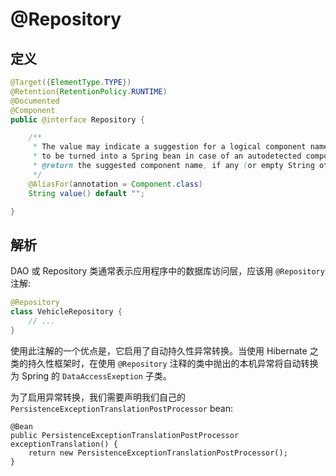 # @Repository

## 定义

```java
@Target({ElementType.TYPE})
@Retention(RetentionPolicy.RUNTIME)
@Documented
@Component
public @interface Repository {

    /**
     * The value may indicate a suggestion for a logical component name,
     * to be turned into a Spring bean in case of an autodetected component.
     * @return the suggested component name, if any (or empty String otherwise)
     */
    @AliasFor(annotation = Component.class)
    String value() default "";

}
```

## 解析

DAO 或 Repository 类通常表示应用程序中的数据库访问层，应该用 `@Repository` 注解:

```java
@Repository
class VehicleRepository {
    // ...
}
```

使用此注解的一个优点是，它启用了自动持久性异常转换。当使用 Hibernate 之类的持久性框架时，在使用 `@Repository` 注释的类中抛出的本机异常将自动转换为 Spring 的 `DataAccessExeption` 子类。

为了启用异常转换，我们需要声明我们自己的 `PersistenceExceptionTranslationPostProcessor` bean:

```
@Bean
public PersistenceExceptionTranslationPostProcessor exceptionTranslation() {
    return new PersistenceExceptionTranslationPostProcessor();
}
```



